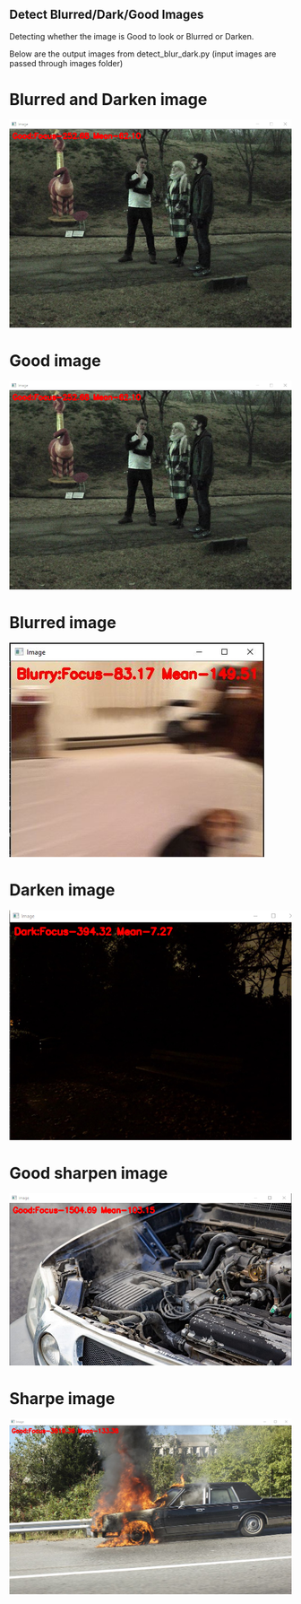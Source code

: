 ## Detect Blurred/Dark/Good Images
Detecting whether the image is Good to look or Blurred or Darken. 

Below are the output images from detect_blur_dark.py (input images are passed through images folder)

# Blurred and Darken image
![](BlurDark.png)

# Good image
![](Good1.png)

# Blurred image
![](Blurry.JPG)

# Darken image
![](Dark.png)

# Good sharpen image
![](Good3.png)

# Sharpe image
![](Good5.png)



